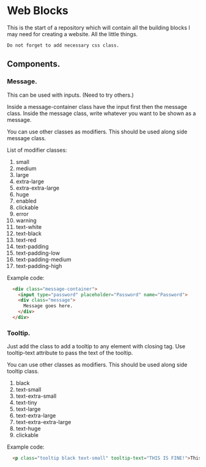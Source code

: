 # Web Blocks
This is the start of a repository which will contain all the building blocks I may need for creating a website. All the little things.

`Do not forget to add necessary css class.`

## Components.

### Message.
This can be used with inputs. (Need to try others.)

Inside a message-container class have the input first then the message class. Inside the message class, write whatever you want to be shown as a message.

You can use other classes as modifiers. This should be used along side message class.

List of modifier classes:
1. small
2. medium
3. large
4. extra-large
5. extra-extra-large
6. huge
7. enabled
8. clickable
9. error
10. warning
11. text-white
12. text-black
13. text-red
14. text-padding
15. text-padding-low
16. text-padding-medium
17. text-padding-high

Example code:
```html
  <div class="message-container">
    <input type="password" placeholder="Password" name="Password">
    <div class="message">
      Message goes here.
    </div>
  </div>
```
### Tooltip.
Just add the class to add a tooltip to any element with closing tag. Use tooltip-text attribute to pass the text of the tooltip.

You can use other classes as modifiers. This should be used along side tooltip class.

1. black
2. text-small
3. text-extra-small
4. text-tiny
5. text-large
6. text-extra-large
7. text-extra-extra-large
8. text-huge
9. clickable

Example code:
```html
  <p class="tooltip black text-small" tooltip-text="THIS IS FINE!">This is a paragraph.</p>
```
